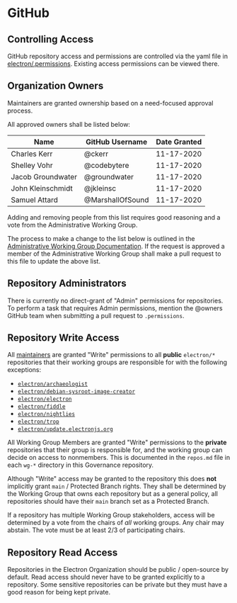 # GitHub

## Controlling Access

GitHub repository access and permissions are controlled via the yaml file in [electron/.permissions](https://github.com/electron/.permissions).  Existing access permissions can be viewed there.

## Organization Owners

Maintainers are granted ownership based on a need-focused approval process.

All approved owners shall be listed below:

| Name | GitHub Username | Date Granted |
|------|-----------------|--------------|
| Charles Kerr | @ckerr | 11-17-2020 |
| Shelley Vohr | @codebytere | 11-17-2020 |
| Jacob Groundwater | @groundwater | 11-17-2020 |
| John Kleinschmidt | @jkleinsc | 11-17-2020 |
| Samuel Attard | @MarshallOfSound | 11-17-2020 |

Adding and removing people from this list requires good reasoning and a vote from the Administrative Working Group.

The process to make a change to the list below is outlined in the [Administrative Working Group Documentation](../../../wg-administrative/github-ownership-access.md).  If the request is approved a member of the Administrative Working Group shall make a pull request to this file to update the above list.

## Repository Administrators

There is currently no direct-grant of "Admin" permissions for repositories.  To perform a task that requires Admin permissions, mention the @owners GitHub team when submitting a pull request to `.permissions`.

## Repository Write Access

All [maintainers](../../../charter/README.md#definitions) are granted "Write" permissions to all
**public** `electron/*` repositories that their working groups are responsible for with the following exceptions:

* [`electron/archaeologist`](https://github.com/electron/archaeologist)
* [`electron/debian-sysroot-image-creator`](https://github.com/electron/debian-sysroot-image-creator)
* [`electron/electron`](https://github.com/electron/electron)
* [`electron/fiddle`](https://github.com/electron/fiddle)
* [`electron/nightlies`](https://github.com/electron/nightlies)
* [`electron/trop`](https://github.com/electron/trop)
* [`electron/update.electronjs.org`](https://github.com/electron/update.electronjs.org)

All Working Group Members are granted "Write" permissions to the **private** repositories that their group is responsible for, and the working group can decide on access to nonmembers. This is documented in the `repos.md` file in each `wg-*` directory in this Governance repository.

Although "Write" access may be granted to the repository this does **not** implicitly grant `main` / Protected Branch rights. They shall be determined by the Working Group that owns each repository but as a general policy, all repositories should have their `main` branch set as a Protected Branch.

If a repository has multiple Working Group stakeholders, access will be determined by a vote from the chairs of _all_ working groups. Any chair may abstain.  The vote must be at least 2/3 of participating chairs.

## Repository Read Access

Repositories in the Electron Organization should be public / open-source by default. Read access should never have to be granted explicitly to a repository.  Some sensitive repositories can be private but they must have a good reason for being kept private.
